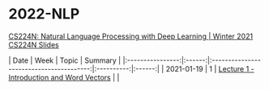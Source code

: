 # 2022-NLP   

[CS224N: Natural Language Processing with Deep Learning | Winter 2021](https://www.youtube.com/playlist?list=PLoROMvodv4rOSH4v6133s9LFPRHjEmbmJ)   
[CS224N Slides](http://web.stanford.edu/class/cs224n/)   

|       Date       | Week | Topic | Summary |
|:----------------:|:------:|:----------------------------------------:|:----------:|:------:|
| 2021-01-19 | 1  | [Lecture 1 - Introduction and Word Vectors](https://www.youtube.com/watch?v=rmVRLeJRkl4&list=PLoROMvodv4rOSH4v6133s9LFPRHjEmbmJ&index=1)  | |

